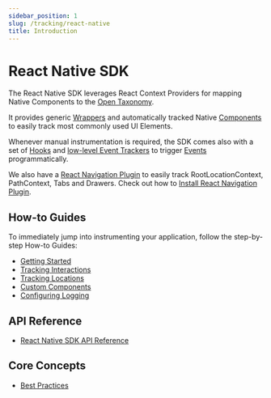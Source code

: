 ```yaml
---
sidebar_position: 1
slug: /tracking/react-native
title: Introduction
---
```

# React Native SDK

The React Native SDK leverages React Context Providers for mapping Native Components to the [Open Taxonomy](/taxonomy/introduction.md).

It provides generic [Wrappers](/tracking/react-native/api-reference/locationWrappers/overview.md) and automatically tracked Native [Components](/tracking/react-native/api-reference/trackedComponents/overview.md) to easily track most commonly used UI Elements. 

Whenever manual instrumentation is required, the SDK comes also with a set of [Hooks](/tracking/react-native/api-reference/hooks/overview.md) and [low-level Event Trackers](/tracking/react-native/api-reference/eventTrackers/overview.md) to trigger [Events](/taxonomy/reference/events/overview.md) programmatically.

We also have a [React Navigation Plugin](/#TODO) to easily track RootLocationContext, PathContext, Tabs and Drawers. Check out how to [Install React Navigation Plugin](/tracking/react-native/how-to-guides/getting-started.md#install-react-navigation-plugin).

## How-to Guides
To immediately jump into instrumenting your application, follow the step-by-step How-to Guides:
- [Getting Started](/tracking/react-native/how-to-guides/getting-started.md)
- [Tracking Interactions](/tracking/react-native/how-to-guides/tracking-interactions.md)
- [Tracking Locations](/tracking/react-native/how-to-guides/tracking-locations.md)
- [Custom Components](/tracking/react-native/how-to-guides/custom-components.md)
- [Configuring Logging](/tracking/react-native/how-to-guides/configuring-logging.md)

## API Reference 
- [React Native SDK API Reference](/tracking/react-native/api-reference/overview.md)

## Core Concepts
- [Best Practices](/tracking/core-concepts/react-native/best-practices.md)

